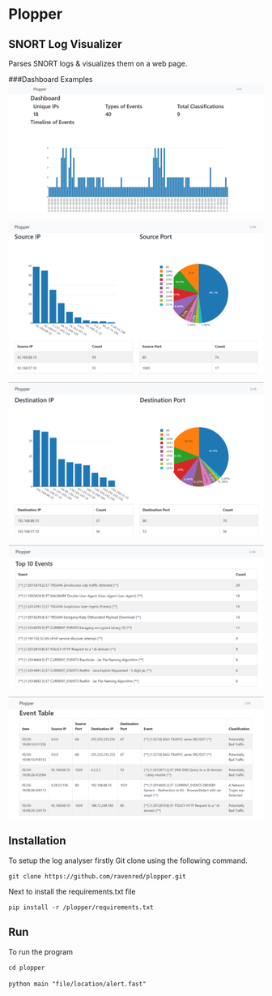 # Plopper

##  SNORT Log Visualizer 
Parses SNORT logs & visualizes them on a web page.

###Dashboard Examples
![alt text](https://github.com/ravenred/Plopper/blob/master/dash1.PNG)

![alt text](https://github.com/ravenred/Plopper/blob/master/dash2.PNG)

![alt text](https://github.com/ravenred/Plopper/blob/master/dash3.PNG)

![alt text](https://github.com/ravenred/Plopper/blob/master/dash4.PNG)

![alt text](https://github.com/ravenred/Plopper/blob/master/dash5.PNG)

## Installation
To setup the log analyser firstly Git clone using the following command.
```
git clone https://github.com/ravenred/plopper.git
```
Next to install the requirements.txt file 
```
pip install -r /plopper/requirements.txt
```

## Run
To run the program
```
cd plopper

python main "file/location/alert.fast"
``` 



